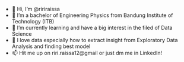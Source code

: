 - 👋 Hi, I’m @ririraissa
- 👀 I’m a bachelor of Engineering Physics from Bandung Institute of Technology (ITB)
- 🌱 I’m currently learning and have a big interest in the filed of Data Science
- 💞️ I love data especially how to extract insight from Exploratory Data Analysis and finding best model
- 📫 Hit me up on riri.raissa12@gmail or just dm me in LinkedIn!

<!---
ririraissa/ririraissa is a ✨ special ✨ repository because its `README.md` (this file) appears on your GitHub profile.
You can click the Preview link to take a look at your changes.
--->
